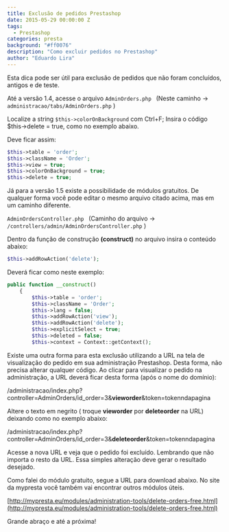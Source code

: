```yaml
---
title: Exclusão de pedidos Prestashop
date: 2015-05-29 00:00:00 Z
tags:
  - Prestashop
categories: presta
background: "#ff0076"
description: "Como excluir pedidos no Prestashop"
author: "Eduardo Lira"
---
```


Esta dica pode ser útil para exclusão de pedidos que não foram concluídos, antigos e de teste.

Até a versão 1.4, acesse o arquivo `AdminOrders.php ` (Neste caminho -> `administracao/tabs/AdminOrders.php` )

Localize a string `$this->colorOnBackground` com Ctrl+F;
Insira o código $this->delete = true, como no exemplo abaixo.

Deve ficar assim:

```php
$this->table = 'order';
$this->className = 'Order';
$this->view = true;
$this->colorOnBackground = true;
$this->delete = true;
```

Já para a versão 1.5 existe a possibilidade de módulos gratuitos. De qualquer forma você pode editar o mesmo arquivo citado acima, mas em um caminho diferente.

`AdminOrdersController.php ` (Caminho do arquivo -> `/controllers/admin/AdminOrdersController.php` )

Dentro da função de construção **(construct)** no arquivo insira o conteúdo abaixo:

```php
$this->addRowAction('delete');
```

Deverá ficar como neste exemplo:

```php
public function __construct()
	{
		$this->table = 'order';
		$this->className = 'Order';
		$this->lang = false;
		$this->addRowAction('view');
		$this->addRowAction('delete');
		$this->explicitSelect = true;
		$this->deleted = false;
		$this->context = Context::getContext();
```

Existe uma outra forma para esta exclusão utilizando a URL na tela de visualização do pedido em sua administração Prestashop. Desta forma, não precisa alterar qualquer código.
Ao clicar para visualizar o pedido na administração, a URL deverá ficar desta forma (após o nome do domínio):

/administracao/index.php?controller=AdminOrders/id_order=3&**vieworder**&token=tokenndapagina

Altere o texto em negrito ( troque **vieworder** por **deleteorder** na URL) deixando como no exemplo abaixo:

/administracao/index.php?controller=AdminOrders/id_order=3&**deleteorder**&token=tokenndapagina

Acesse a nova URL e veja que o pedido foi excluído. Lembrando que não importa o resto da URL. Essa simples alteração deve gerar o resultado desejado.

Como falei do módulo gratuito, segue a URL para download abaixo. No site da mypresta você também vai encontrar outros módulos úteis.

[http://mypresta.eu/modules/administration-tools/delete-orders-free.html](http://mypresta.eu/modules/administration-tools/delete-orders-free.html)

Grande abraço e até a próxima!

